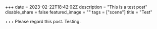 +++
date = 2023-02-22T18:42:02Z
description = "This is a test post"
disable_share = false
featured_image = ""
tags = ["scene"]
title = "Test"

+++
Please regard this post.  Testing.